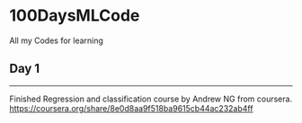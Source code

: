 # 100DaysMLCode

All my Codes for learning 

## Day 1
---
Finished Regression and classification course by Andrew NG from coursera.
https://coursera.org/share/8e0d8aa9f518ba9615cb44ac232ab4ff



